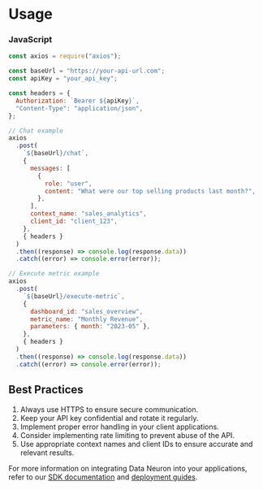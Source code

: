 # Usage

### JavaScript

```javascript
const axios = require("axios");

const baseUrl = "https://your-api-url.com";
const apiKey = "your_api_key";

const headers = {
  Authorization: `Bearer ${apiKey}`,
  "Content-Type": "application/json",
};

// Chat example
axios
  .post(
    `${baseUrl}/chat`,
    {
      messages: [
        {
          role: "user",
          content: "What were our top selling products last month?",
        },
      ],
      context_name: "sales_analytics",
      client_id: "client_123",
    },
    { headers }
  )
  .then((response) => console.log(response.data))
  .catch((error) => console.error(error));

// Execute metric example
axios
  .post(
    `${baseUrl}/execute-metric`,
    {
      dashboard_id: "sales_overview",
      metric_name: "Monthly Revenue",
      parameters: { month: "2023-05" },
    },
    { headers }
  )
  .then((response) => console.log(response.data))
  .catch((error) => console.error(error));
```

## Best Practices

1. Always use HTTPS to ensure secure communication.
2. Keep your API key confidential and rotate it regularly.
3. Implement proper error handling in your client applications.
4. Consider implementing rate limiting to prevent abuse of the API.
5. Use appropriate context names and client IDs to ensure accurate and relevant results.

For more information on integrating Data Neuron into your applications, refer to our [SDK documentation](python-sdk/setup.md) and [deployment guides](deployment/aws-lambda.md).

